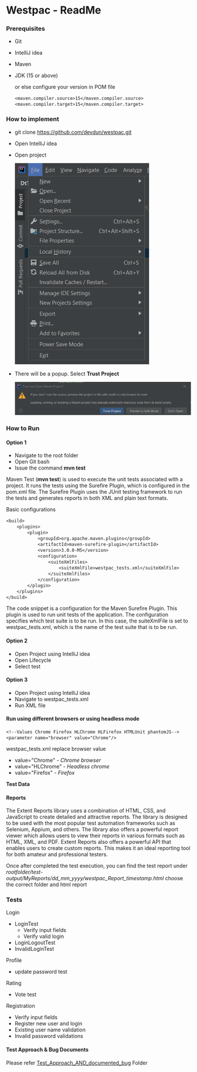 # **Westpac - ReadMe**

### Prerequisites

- Git

- IntelliJ idea

- Maven

- JDK (15 or above)

  or else configure your version in POM file

  ```
  <maven.compiler.source>15</maven.compiler.source>
  <maven.compiler.target>15</maven.compiler.target>
  ```

### **How to implement**

- git clone https://github.com/devdun/westpac.git

- Open IntelliJ idea

- Open project

  ![img](https://github.com/devdun/westpac/blob/master/img/fileopen.png)

- There will be a popup. Select **Trust Project**

  ![img](https://github.com/devdun/westpac/blob/master/img/TrustProject.png)

### How to Run

#### Option 1

- Navigate to the root folder
- Open Git bash
- Issue the command **mvn test**

Maven Test (**mvn test**)  is used to execute the unit tests associated with a project. It runs the tests using the Surefire Plugin, which is configured in the pom.xml file. The Surefire Plugin uses the JUnit testing framework to run the tests and generates reports in both XML and plain text formats.

Basic configurations

```
<build>
    <plugins>
        <plugin>
            <groupId>org.apache.maven.plugins</groupId>
            <artifactId>maven-surefire-plugin</artifactId>
            <version>3.0.0-M5</version>
            <configuration>
                <suiteXmlFiles>
                    <suiteXmlFile>westpac_tests.xml</suiteXmlFile>
                </suiteXmlFiles>
            </configuration>
        </plugin>
    </plugins>
</build>
```

The code snippet is a configuration for the Maven Surefire Plugin. This plugin is used to run unit tests of the application. The configuration specifies which test suite is to be run. In this case, the suiteXmlFile is set to westpac_tests.xml, which is the name of the test suite that is to be run.

#### Option 2

- Open Project using IntelliJ idea
- Open Lifecycle
- Select test 

#### Option 3

- Open Project using IntelliJ idea
- Navigate to westpac_tests.xml
- Run XML file

#### Run using different browsers or using headless mode

```
<!--Values Chrome Firefox HLChrome HLFirefox HTMLUnit phantomJS-->
<parameter name="browser" value="Chrome"/>
```

westpac_tests.xml replace browser value 

- value="Chrome" - *Chrome browser*
- value="HLChrome" - *Headless chrome*
- value="Firefox"  - *Firefox*



**Test Data**

#### **Reports**

The Extent Reports library uses a combination of HTML, CSS, and JavaScript to create detailed and attractive reports. The library is designed to be used with the most popular test automation frameworks such as Selenium, Appium, and others. The library also offers a powerful report viewer which allows users to view their reports in various formats such as HTML, XML, and PDF. Extent Reports also offers a powerful API that enables users to create custom reports. This makes it an ideal reporting tool for both amateur and professional testers.

Once after completed the test execution, you can find the test report under *rootfolder/test-output/MyReports/dd_mm_yyyy/westpac_Report_timestamp.html* choose the correct folder and html report



### Tests

Login

- LoginTest
  - Verify input fields
  - Verify valid login
- LoginLogoutTest
- InvalidLoginTest

Profile

- update password test

Rating

- Vote test

Registration

- Verify input fields
- Register new user and login
- Existing user name validation
- Invalid password validations



#### Test Approach & Bug Documents

Please refer [Test_Approach_AND_documented_bug](https://github.com/devdun/westpac/tree/master/Test_Approach_AND_documented_bugs) Folder
